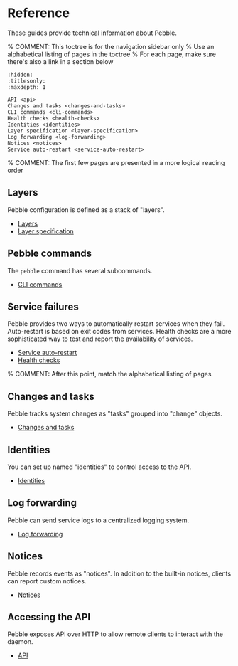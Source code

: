 # Reference

These guides provide technical information about Pebble.

% COMMENT: This toctree is for the navigation sidebar only
%          Use an alphabetical listing of pages in the toctree
%          For each page, make sure there's also a link in a section below

```{toctree}
:hidden:
:titlesonly:
:maxdepth: 1

API <api>
Changes and tasks <changes-and-tasks>
CLI commands <cli-commands>
Health checks <health-checks>
Identities <identities>
Layer specification <layer-specification>
Log forwarding <log-forwarding>
Notices <notices>
Service auto-restart <service-auto-restart>
```


% COMMENT: The first few pages are presented in a more logical reading order


## Layers

Pebble configuration is defined as a stack of "layers".

* [Layers](./layer-specification)
* [Layer specification](./layer-specification)


## Pebble commands

The `pebble` command has several subcommands.

* [CLI commands](./cli-commands)


## Service failures

Pebble provides two ways to automatically restart services when they fail. Auto-restart is based on exit codes from services. Health checks are a more sophisticated way to test and report the availability of services.

* [Service auto-restart](./service-auto-restart)
* [Health checks](./health-checks)


% COMMENT: After this point, match the alphabetical listing of pages


## Changes and tasks

Pebble tracks system changes as "tasks" grouped into "change" objects.

* [Changes and tasks](./changes-and-tasks)


## Identities

You can set up named "identities" to control access to the API.

* [Identities](./identities)


## Log forwarding

Pebble can send service logs to a centralized logging system.

* [Log forwarding](./log-forwarding)


## Notices

Pebble records events as "notices". In addition to the built-in notices, clients can report custom notices.

* [Notices](./notices)

## Accessing the API

Pebble exposes API over HTTP to allow remote clients to interact with the daemon.

* [API](./api)
